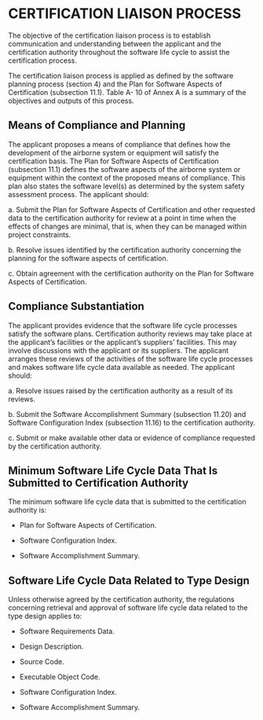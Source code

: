 # CERTIFICATION LIAISON PROCESS

The objective of the certification liaison process is to establish communication and understanding between the applicant and the certification authority throughout the software life cycle to assist the certification process.

The certification liaison process is applied as defined by the software planning process (section 4) and the Plan for Software Aspects of Certification (subsection 11.1). Table A- 10 of Annex A is a summary of the objectives and outputs of this process.

## Means of Compliance and Planning

The applicant proposes a means of compliance that defines how the development of the airborne system or equipment will satisfy the certification basis. The Plan for Software Aspects of Certification (subsection 11.1) defines the software aspects of the airborne system or equipment within the context of the proposed means of compliance. This plan also states the software level(s) as determined by the system safety assessment process. The applicant should:

   a. Submit the Plan for Software Aspects of Certification and other requested data to the certification authority for review at a point in time when the effects of changes are minimal, that is, when they can be managed within project constraints.

   b. Resolve issues identified by the certification authority concerning the planning for the software aspects of certification.

   c. Obtain agreement with the certification authority on the Plan for Software Aspects of Certification.

## Compliance Substantiation

The applicant provides evidence that the software life cycle processes satisfy the software plans. Certification authority reviews may take place at the applicant’s facilities or the applicant’s suppliers’ facilities. This may involve discussions with the applicant or its suppliers. The applicant arranges these reviews of the activities of the software life cycle processes and makes software life cycle data available as needed. The applicant should:

   a. Resolve issues raised by the certification authority as a result of its reviews.

   b. Submit the Software Accomplishment Summary (subsection 11.20) and Software Configuration Index (subsection 11.16) to the certification authority.

   c. Submit or make available other data or evidence of compliance requested by the certification authority.

## Minimum Software Life Cycle Data That Is Submitted to Certification Authority

The minimum software life cycle data that is submitted to the certification authority is:

   - Plan for Software Aspects of Certification.

   - Software Configuration Index.

   - Software Accomplishment Summary.

## Software Life Cycle Data Related to Type Design

Unless otherwise agreed by the certification authority, the regulations concerning retrieval and approval of software life cycle data related to the type design applies to:

   - Software Requirements Data.

   - Design Description.

   - Source Code.

   - Executable Object Code.

   - Software Configuration Index.

   - Software Accomplishment Summary.
